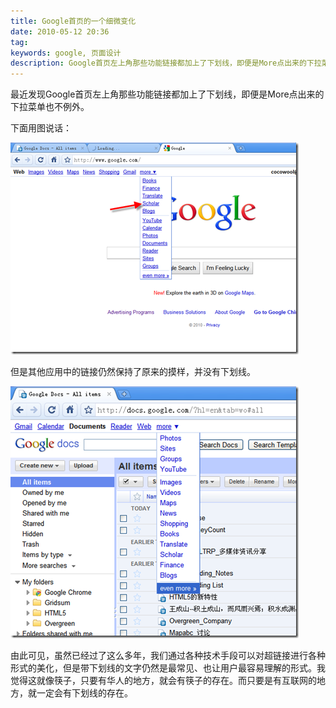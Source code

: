 ```yaml
---
title: Google首页的一个细微变化
date: 2010-05-12 20:36
tag: 
keywords: google, 页面设计
description: Google首页左上角那些功能链接都加上了下划线，即便是More点出来的下拉菜单也不例外。
---
```


最近发现Google首页左上角那些功能链接都加上了下划线，即便是More点出来的下拉菜单也不例外。

下面用图说话：

![](20100512-google-homepage/0029_thumb.png)

但是其他应用中的链接仍然保持了原来的摸样，并没有下划线。

![](20100512-google-homepage/0028_thumb.png)

由此可见，虽然已经过了这么多年，我们通过各种技术手段可以对超链接进行各种形式的美化，但是带下划线的文字仍然是最常见、也让用户最容易理解的形式。我觉得这就像筷子，只要有华人的地方，就会有筷子的存在。而只要是有互联网的地方，就一定会有下划线的存在。
